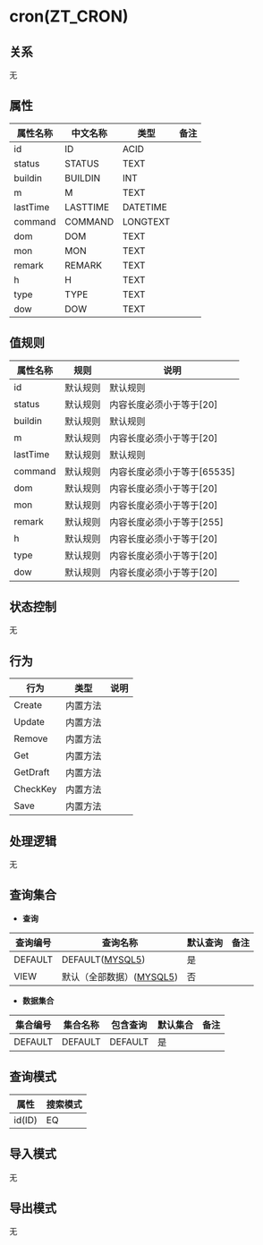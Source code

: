 # cron(ZT_CRON)

  

## 关系
无

## 属性

| 属性名称        |    中文名称    | 类型     |  备注  |
| --------   |------------| -----   |  -------- | 
|id|ID|ACID|&nbsp;|
|status|STATUS|TEXT|&nbsp;|
|buildin|BUILDIN|INT|&nbsp;|
|m|M|TEXT|&nbsp;|
|lastTime|LASTTIME|DATETIME|&nbsp;|
|command|COMMAND|LONGTEXT|&nbsp;|
|dom|DOM|TEXT|&nbsp;|
|mon|MON|TEXT|&nbsp;|
|remark|REMARK|TEXT|&nbsp;|
|h|H|TEXT|&nbsp;|
|type|TYPE|TEXT|&nbsp;|
|dow|DOW|TEXT|&nbsp;|

## 值规则
| 属性名称    | 规则    |  说明  |
| --------   |------------| ----- | 
|id|默认规则|默认规则|
|status|默认规则|内容长度必须小于等于[20]|
|buildin|默认规则|默认规则|
|m|默认规则|内容长度必须小于等于[20]|
|lastTime|默认规则|默认规则|
|command|默认规则|内容长度必须小于等于[65535]|
|dom|默认规则|内容长度必须小于等于[20]|
|mon|默认规则|内容长度必须小于等于[20]|
|remark|默认规则|内容长度必须小于等于[255]|
|h|默认规则|内容长度必须小于等于[20]|
|type|默认规则|内容长度必须小于等于[20]|
|dow|默认规则|内容长度必须小于等于[20]|

## 状态控制

无


## 行为
| 行为    | 类型    |  说明  |
| --------   |------------| ----- | 
|Create|内置方法|&nbsp;|
|Update|内置方法|&nbsp;|
|Remove|内置方法|&nbsp;|
|Get|内置方法|&nbsp;|
|GetDraft|内置方法|&nbsp;|
|CheckKey|内置方法|&nbsp;|
|Save|内置方法|&nbsp;|

## 处理逻辑
无

## 查询集合

* **查询**

| 查询编号 | 查询名称       | 默认查询 |   备注|
| --------  | --------   | --------   | ----- |
|DEFAULT|DEFAULT([MYSQL5](../../appendix/query_MYSQL5.md#Cron_Default))|是|&nbsp;|
|VIEW|默认（全部数据）([MYSQL5](../../appendix/query_MYSQL5.md#Cron_View))|否|&nbsp;|

* **数据集合**

| 集合编号 | 集合名称   |  包含查询  | 默认集合 |   备注|
| --------  | --------   | -------- | --------   | ----- |
|DEFAULT|DEFAULT|DEFAULT|是|&nbsp;|

## 查询模式
| 属性      |    搜索模式     |
| --------   |------------|
|id(ID)|EQ|

## 导入模式
无


## 导出模式
无
